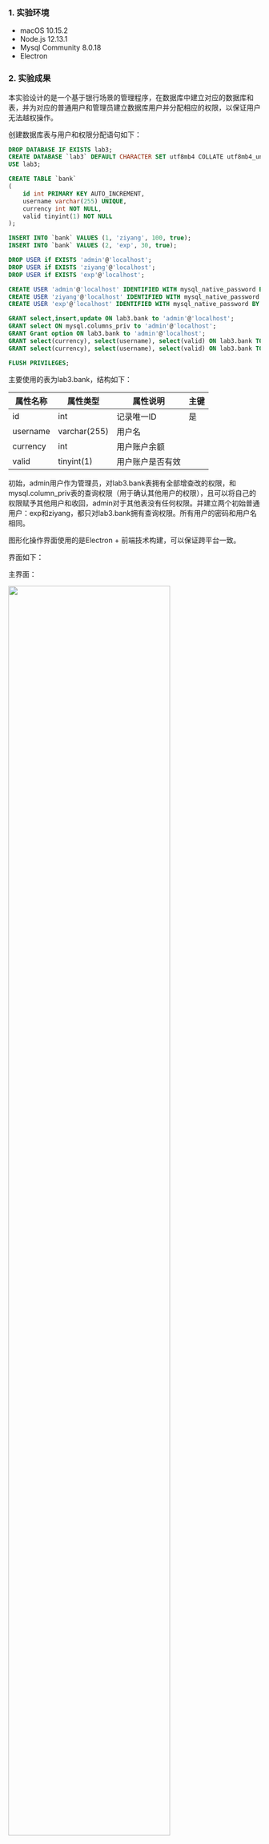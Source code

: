### 1. 实验环境

- macOS 10.15.2
- Node.js 12.13.1
- Mysql Community 8.0.18
- Electron

### 2. 实验成果

本实验设计的是一个基于银行场景的管理程序，在数据库中建立对应的数据库和表，并为对应的普通用户和管理员建立数据库用户并分配相应的权限，以保证用户无法越权操作。

创建数据库表与用户和权限分配语句如下：

```sql
DROP DATABASE IF EXISTS lab3;
CREATE DATABASE `lab3` DEFAULT CHARACTER SET utf8mb4 COLLATE utf8mb4_unicode_ci;
USE lab3;

CREATE TABLE `bank`
(
    id int PRIMARY KEY AUTO_INCREMENT,
    username varchar(255) UNIQUE,
    currency int NOT NULL,
    valid tinyint(1) NOT NULL
);

INSERT INTO `bank` VALUES (1, 'ziyang', 100, true);
INSERT INTO `bank` VALUES (2, 'exp', 30, true);

DROP USER if EXISTS 'admin'@'localhost';
DROP USER if EXISTS 'ziyang'@'localhost';
DROP USER if EXISTS 'exp'@'localhost';

CREATE USER 'admin'@'localhost' IDENTIFIED WITH mysql_native_password BY 'admin';
CREATE USER 'ziyang'@'localhost' IDENTIFIED WITH mysql_native_password BY 'ziyang';
CREATE USER 'exp'@'localhost' IDENTIFIED WITH mysql_native_password BY 'exp';

GRANT select,insert,update ON lab3.bank to 'admin'@'localhost';
GRANT select ON mysql.columns_priv to 'admin'@'localhost';
GRANT Grant option ON lab3.bank to 'admin'@'localhost';
GRANT select(currency), select(username), select(valid) ON lab3.bank TO 'ziyang'@'localhost';
GRANT select(currency), select(username), select(valid) ON lab3.bank TO 'exp'@'localhost';

FLUSH PRIVILEGES;
```

主要使用的表为lab3.bank，结构如下：

| 属性名称 | 属性类型     | 属性说明         | 主键 |
| -------- | ------------ | ---------------- | ---- |
| id       | int          | 记录唯一ID       | 是   |
| username | varchar(255) | 用户名           |      |
| currency | int          | 用户账户余额     |      |
| valid    | tinyint(1)   | 用户账户是否有效 |      |

初始，admin用户作为管理员，对lab3.bank表拥有全部增查改的权限，和mysql.column_priv表的查询权限（用于确认其他用户的权限），且可以将自己的权限赋予其他用户和收回，admin对于其他表没有任何权限。并建立两个初始普通用户：exp和ziyang，都只对lab3.bank拥有查询权限。所有用户的密码和用户名相同。

图形化操作界面使用的是Electron + 前端技术构建，可以保证跨平台一致。

界面如下：

主界面：

<img src='https://tva1.sinaimg.cn/large/006tNbRwly1ga02a5zbkqj30mb0gqgwx.jpg' width=80% />

普通用户操作界面：

<img src='https://tva1.sinaimg.cn/large/006tNbRwly1ga02ilx46sj30m90gqq8y.jpg' width=80%>

由于用户对表没有UPDATE权限，所以当用户请求存钱或者取钱时，是通过Socket通信想管理员端发送请求，管理员可以同意或者不同意操作，如果同意，则会对表中用户的记录进行update：

![](https://tva1.sinaimg.cn/large/006tNbRwly1ga02s7ov3yj318l0goamx.jpg)

管理员可以在管理员界面对用户的权限进行操作，包括直接设置用户的余额、查询的权限、更新的权限以及用户是否有效：

<img src='https://tva1.sinaimg.cn/large/006tNbRwly1ga02e1weyuj30ma0gpag7.jpg' width=80%>

有效字段的设置是为了删除用户使用，当用户字段的有效位被设置为0时，该用户相当于不存在，则无法登陆：

![](https://tva1.sinaimg.cn/large/006tNbRwly1ga02wde0mwj318l0gm7hv.jpg)

